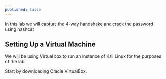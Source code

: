 ```yaml
---
published: false
---
```

In this lab we will capture the 4-way handshake and crack the password using hashcat

## Setting Up a Virtual Machine

We will be using Virtual box to run an instance of Kali Linux for the purposes of the lab. 

Start by downloading Oracle VirtualBox.
